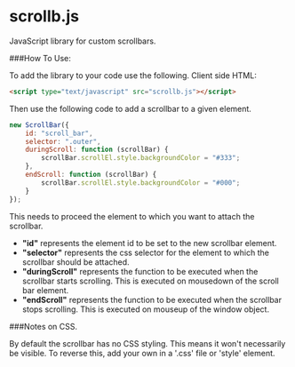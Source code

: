# scrollb.js
JavaScript library for custom scrollbars.

###How To Use:

To add the library to your code use the following. 
Client side HTML:

```html
<script type="text/javascript" src="scrollb.js"></script>
```

Then use the following code to add a scrollbar to a given element.

```javascript
new ScrollBar({
	id: "scroll_bar",
	selector: ".outer",
	duringScroll: function (scrollBar) {
		scrollBar.scrollEl.style.backgroundColor = "#333";
	},
	endScroll: function (scrollBar) {
		scrollBar.scrollEl.style.backgroundColor = "#000";
	}
});
```

This needs to proceed the element to which you want to attach the scrollbar.

* **"id"** represents the element id to be set to the new scrollbar element. 
* **"selector"** represents the css selector for the element to which the scrollbar should be attached.
* **"duringScroll"** represents the function to be executed when the scrollbar starts scrolling. This is executed on mousedown of the scroll bar element.
* **"endScroll"** represents the function to be executed when the scrollbar stops scrolling. This is executed on mouseup of the window object.

###Notes on CSS.

By default the scrollbar has no CSS styling. This means it won't necessarily be visible. To reverse this, add your own in a '.css' file or 'style' element. 
